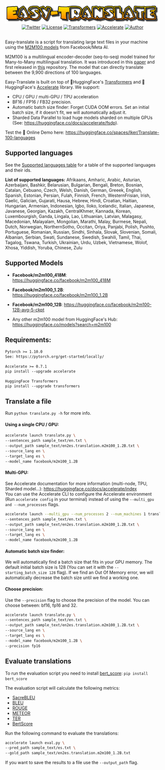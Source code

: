 
<p align="center">
    <br>
    <img src="images/title.png" width="900"/>
    <br>
<a href="https://twitter.com/intent/tweet?text=Wow:&url=https%3A%2F%2Fgithub.com%2Fikergarcia1996%2FEasy-Translate"><img alt="Twitter" src="https://img.shields.io/twitter/url?style=social&url=https%3A%2F%2Fgithub.com%2Fikergarcia1996%2FEasy-Translate"></a>
<a href="https://github.com/ikergarcia1996/Easy-Translate/blob/main/LICENSE.md"><img alt="License" src="https://img.shields.io/github/license/ikergarcia1996/Easy-Translate"></a>
<a href="https://huggingface.co/docs/transformers/index"><img alt="Transformers" src="https://img.shields.io/badge/-%F0%9F%A4%97Transformers%20-grey"></a>
<a href="https://huggingface.co/docs/accelerate/index/"><img alt="Accelerate" src="https://img.shields.io/badge/-%F0%9F%A4%97Accelerate%20-grey"></a>
<a href="https://ikergarcia1996.github.io/Iker-Garcia-Ferrero/"><img alt="Author" src="https://img.shields.io/badge/Author-Iker García Ferrero-ff69b4"></a>

<br>
    <br>
</p>

Easy-translate is a script for translating large text files in your machine using the [M2M100 models](https://arxiv.org/pdf/2010.11125.pdf) from Facebook/Meta AI.

M2M100 is a multilingual encoder-decoder (seq-to-seq) model trained for Many-to-Many multilingual translation.
It was introduced in this [paper](https://arxiv.org/abs/2010.11125) and first released in [this](https://github.com/pytorch/fairseq/tree/master/examples/m2m_100) repository.
The model that can directly translate between the 9,900 directions of 100 languages.

Easy-Translate is built on top of 🤗HuggingFace's 
[Transformers](https://huggingface.co/docs/transformers/index) and 
🤗HuggingFace's [Accelerate](https://huggingface.co/docs/accelerate/index) library. We support:

 * CPU / GPU / multi-GPU / TPU acceleration
 * BF16 / FP16 / FB32 precision.
 * Automatic batch size finder: Forget CUDA OOM errors. Set an initial batch size, if it doesn't fit, we will automatically adjust it.
 * Sharded Data Parallel to load huge models sharded on multiple GPUs (See: https://huggingface.co/docs/accelerate/fsdp).

Test the 🔌 Online Demo here: https://huggingface.co/spaces/Iker/Translate-100-languages

## Supported languages
See the [Supported languages table](supported_languages.md) for a table of the supported languages and their ids.

**List of supported languages:** 
Afrikaans, Amharic, Arabic, Asturian, Azerbaijani, Bashkir, Belarusian, Bulgarian, Bengali, Breton, Bosnian, Catalan, Cebuano, Czech, Welsh, Danish, German, Greeek, English, Spanish, Estonian, Persian, Fulah, Finnish, French, WesternFrisian, Irish, Gaelic, Galician, Gujarati, Hausa, Hebrew, Hindi, Croatian, Haitian, Hungarian, Armenian, Indonesian, Igbo, Iloko, Icelandic, Italian, Japanese, Javanese, Georgian, Kazakh, CentralKhmer, Kannada, Korean, Luxembourgish, Ganda, Lingala, Lao, Lithuanian, Latvian, Malagasy, Macedonian, Malayalam, Mongolian, Marathi, Malay, Burmese, Nepali, Dutch, Norwegian, NorthernSotho, Occitan, Oriya, Panjabi, Polish, Pushto, Portuguese, Romanian, Russian, Sindhi, Sinhala, Slovak, Slovenian, Somali, Albanian, Serbian, Swati, Sundanese, Swedish, Swahili, Tamil, Thai, Tagalog, Tswana, Turkish, Ukrainian, Urdu, Uzbek, Vietnamese, Wolof, Xhosa, Yiddish, Yoruba, Chinese, Zulu

## Supported Models

 * **Facebook/m2m100_418M**: https://huggingface.co/facebook/m2m100_418M

 * **Facebook/m2m100_1.2B**: https://huggingface.co/facebook/m2m100_1.2B

 * **Facebook/m2m100_12B**: https://huggingface.co/facebook/m2m100-12B-avg-5-ckpt
    
 * Any other m2m100 model from HuggingFace's Hub: https://huggingface.co/models?search=m2m100


## Requirements:

```
Pytorch >= 1.10.0
See: https://pytorch.org/get-started/locally/

Accelerate >= 0.7.1
pip install --upgrade accelerate

HuggingFace Transformers 
pip install --upgrade transformers
```

## Translate a file

Run `python translate.py -h` for more info. 

#### Using a single CPU / GPU:
```bash
accelerate launch translate.py \
--sentences_path sample_text/en.txt \
--output_path sample_text/en2es.translation.m2m100_1.2B.txt \
--source_lang en \
--target_lang es \
--model_name facebook/m2m100_1.2B
```

#### Multi-GPU:
See Accelerate documentation for more information (multi-node, TPU, Sharded model...): https://huggingface.co/docs/accelerate/index  
You can use the Accelerate CLI to configure the Accelerate environment (Run 
`accelerate config` in your terminal) instead of using the 
`--multi_gpu and --num_processes` flags.

```bash
accelerate launch --multi_gpu --num_processes 2 --num_machines 1 translate.py \
--sentences_path sample_text/en.txt \
--output_path sample_text/en2es.translation.m2m100_1.2B.txt \
--source_lang en \
--target_lang es \
--model_name facebook/m2m100_1.2B
```

#### Automatic batch size finder:
We will automatically find a batch size that fits in your GPU memory.
The default initial batch size is 128 (You can set it with the `--starting_batch_size 128` flag).
If we find an Out Of Memory error, we will automatically decrease the batch size until we find a working one.



#### Choose precision:
Use the `--precision` flag to choose the precision of the model. You can choose between: bf16, fp16 and 32. 

```bash
accelerate launch translate.py \
--sentences_path sample_text/en.txt \
--output_path sample_text/en2es.translation.m2m100_1.2B.txt \
--source_lang en \
--target_lang es \
--model_name facebook/m2m100_1.2B \
--precision fp16 
```

## Evaluate translations

To run the evaluation script you need to install [bert_score](https://github.com/Tiiiger/bert_score): `pip install bert_score`

The evaluation script will calculate the following metrics:
* [SacreBLEU](https://github.com/huggingface/datasets/tree/master/metrics/sacrebleu)
* [BLEU](https://github.com/huggingface/datasets/tree/master/metrics/bleu)
* [ROUGE](https://github.com/huggingface/datasets/tree/master/metrics/rouge)
* [METEOR](https://github.com/huggingface/datasets/tree/master/metrics/meteor)
* [TER](https://github.com/huggingface/datasets/tree/master/metrics/ter)
* [BertScore](https://github.com/huggingface/datasets/tree/master/metrics/bertscore)

Run the following command to evaluate the translations:

```bash
accelerate launch eval.py \
--pred_path sample_text/es.txt \
--gold_path sample_text/en2es.translation.m2m100_1.2B.txt 
```

If you want to save the results to a file use the `--output_path` flag.


